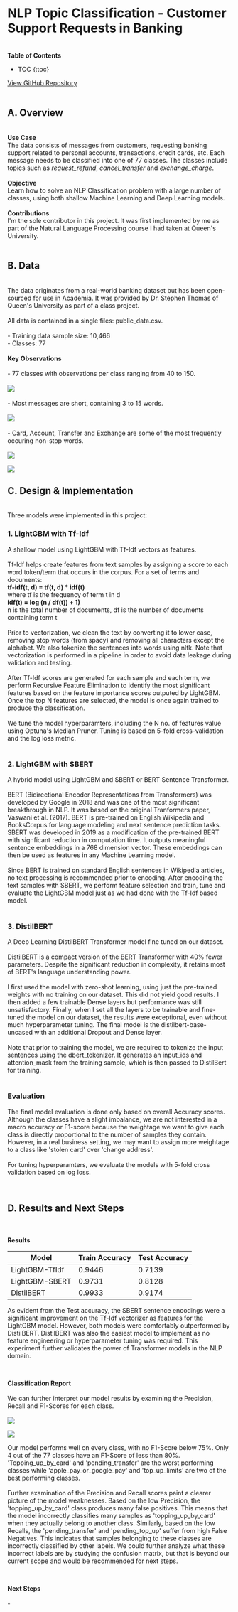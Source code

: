 # NLP Topic Classification - Customer Support Requests in Banking
\
**Table of Contents**
* TOC
{:toc}

[View GitHub Repository](https://github.com/dshah2008/NLP_TopicClassification)
<br/><br/>

## A. Overview 
\
**Use Case** \
The data consists of messages from customers, requesting banking support related to personal accounts, transactions, credit cards, etc. Each message needs to be classified into one of 77 classes. The classes include topics such as *request_refund*, *cancel_transfer* and *exchange_charge*.\
\
**Objective** \
Learn how to solve an NLP Classification problem with a large number of classes, using both shallow Machine Learning and Deep Learning models.\
\
**Contributions** \
I'm the sole contributor in this project. It was first implemented by me as part of the Natural Language Processing course I had taken at Queen's University.\
<br/>

## B. Data
\
The data originates from a real-world banking dataset but has been open-sourced for use in Academia. It was provided by Dr. Stephen Thomas of Queen's University as part of a class project.\
\
All data is contained in a single files: public_data.csv.\
\
\- Training data sample size: 10,466\
\- Classes: 77\
\
**Key Observations**\
\
\- 77 classes with observations per class ranging from 40 to 150.\
\
<img src="images/pump_class.png?raw=true"/>
\
\
\- Most messages are short, containing 3 to 15 words.\
\
<img src="images/pump_class.png?raw=true"/>
\
\
\- Card, Account, Transfer and Exchange are some of the most frequently occuring non-stop words.\
\
<img src="images/const_year1.PNG?raw=true"/>

<img src="images/const_year1.PNG?raw=true"/>

<br/>

## C. Design & Implementation
\
Three models were implemented in this project:

### 1. LightGBM with Tf-Idf

A shallow model using LightGBM with Tf-Idf vectors as features.\
\
Tf-Idf helps create features from text samples by assigning a score to each word token/term that occurs in the corpus. For a set of terms and documents:\
**tf-idf(t, d) = tf(t, d) * idf(t)**\
where tf is the frequency of term t in d\
**idf(t) = log (n / df(t)) + 1)**\
n is the total number of documents, df is the number of documents containing term t\
\
Prior to vectorization, we clean the text by converting it to lower case, removing stop words (from spacy) and removing all characters except the alphabet. We also tokenize the sentences into words using nltk. Note that vectorization is performed in a pipeline in order to avoid data leakage during validation and testing.\
\
After Tf-Idf scores are generated for each sample and each term, we perform Recursive Feature Elimination to identify the most significant features based on the feature importance scores outputed by LightGBM. Once the top N features are selected, the model is once again trained to produce the classification.\
\
We tune the model hyperparamters, including the N no. of features value using Optuna's Median Pruner. Tuning is based on 5-fold cross-validation and the log loss metric.\
<br/>

### 2. LightGBM with SBERT

A hybrid model using LightGBM and SBERT or BERT Sentence Transformer.\
\
BERT (Bidirectional Encoder Representations from Transformers) was developed by Google in 2018 and was one of the most significant breakthrough in NLP. It was based on the original Tranformers paper, Vaswani et al. (2017). BERT is pre-trained on English Wikipedia and BooksCorpus for language modeling and next sentence prediction tasks. SBERT was developed in 2019 as a modification of the pre-trained BERT with signficant reduction in computation time. It outputs meaningful sentence embeddings in a 768 dimension vector. These embeddings can then be used as features in any Machine Learning model.\
\
Since BERT is trained on standard English sentences in Wikipedia articles, no text processing is recommended prior to encoding. After encoding the text samples with SBERT, we perform feature selection and train, tune and evaluate the LightGBM model just as we had done with the Tf-Idf based model.\
<br/>

### 3. DistilBERT

A Deep Learning DistilBERT Transformer model fine tuned on our dataset.\
\
DistilBERT is a compact version of the BERT Transformer with 40% fewer parameters. Despite the significant reduction in complexity, it retains most of BERT's language understanding power.\
\
I first used the model with zero-shot learning, using just the pre-trained weights with no training on our dataset. This did not yield good results. I then added a few trainable Dense layers but performance was still unsatisfactory. Finally, when I set all the layers to be trainable and fine-tuned the model on our dataset, the results were exceptional, even without much hyperparameter tuning. The final model is the distilbert-base-uncased with an additional Dropout and Dense layer.\
\
Note that prior to training the model, we are required to tokenize the input sentences using the dbert_tokenizer. It generates an input_ids and attention_mask from the training sample, which is then passed to DistilBert for training.\
<br/>

### Evaluation

The final model evaluation is done only based on overall Accuracy scores. Although the classes have a slight imbalance, we are not interested in a macro accuracy or F1-score because the weightage we want to give each class is directly proportional to the number of samples they contain. However, in a real business setting, we may want to assign more weightage to a class like 'stolen card' over 'change address'.\
\
For tuning hyperparamters, we evaluate the models with 5-fold cross validation based on log loss.

<br/>

## D. Results and Next Steps
\
\
**Results**

|     Model      | Train Accuracy | Test Accuracy |
| -------------- | -------------- | ------------- |
| LightGBM-TfIdf |     0.9446     |    0.7139     |
| LightGBM-SBERT |     0.9731     |    0.8128     |
|   DistilBERT   |     0.9933     |    0.9174     |

As evident from the Test accuracy, the SBERT sentence encodings were a significant improvement on the Tf-Idf vectorizer as features for the LightGBM model. However, both models were comfortably outperformed by DistilBERT. DistilBERT was also the easiest model to implement as no feature engineering or hyperparameter tuning was required. This experiment further validates the power of Transformer models in the NLP domain.

<br/>

**Classification Report**\
\
We can further interpret our model results by examining the Precision, Recall and F1-Scores for each class.\
\
<img src="images/accuracy_report1.PNG?raw=true"/>

<img src="images/accuracy_report1.PNG?raw=true"/>


Our model performs well on every class, with no F1-Score below 75%. Only 4 out of the 77 classes have an F1-Score of less than 80%. 'Topping_up_by_card' and 'pending_transfer' are the worst performing classes while 'apple_pay_or_google_pay' and 'top_up_limits' are two of the best performing classes.\
\
Further examination of the Precision and Recall scores paint a clearer picture of the model weaknesses. Based on the low Precision, the 'topping_up_by_card' class produces many false positives. This means that the model incorrectly classifies many samples as 'topping_up_by_card' when they actually belong to another class. Similarly, based on the low Recalls, the 'pending_transfer' and 'pending_top_up' suffer from high False Negatives. This indicates that samples belonging to these classes are incorrectly classified by other labels. We could further analyze what these incorrect labels are by studying the confusion matrix, but that is beyond our current scope and would be recommended for next steps.

<br/>

**Next Steps**\
\
\-
